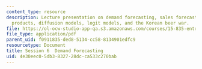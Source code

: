 ```yaml
---
content_type: resource
description: Lecture presentation on demand forecasting, sales forecasting of innovative
  products, diffusion models, logit models, and the Korean beer war.
file: https://ol-ocw-studio-app-qa.s3.amazonaws.com/courses/15-835-entrepreneurial-marketing-spring-2002/4e30eec05db3832728dcca533c270bab_session6.pdf
file_type: application/pdf
parent_uid: f0911835-ded8-5134-cc58-8134901edfc9
resourcetype: Document
title: Session 6  Demand Forecasting
uid: 4e30eec0-5db3-8327-28dc-ca533c270bab
---
```

